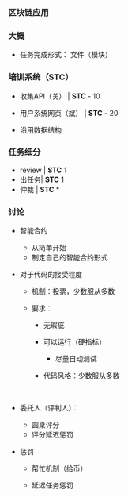 ### 区块链应用

### 大概

+ 任务完成形式： 文件（模块）

### 培训系统（STC）

+ 收集API（关） |   **STC**  - 10 


+ 用户系统网页（斌） | **STC**  -  20
+ 沿用数据结构





### 任务细分

+ review  | **STC** 1
+ 出任务| **STC** 1
+ 仲裁 |  **STC**  * 



### 讨论

+ 智能合约
  + 从简单开始
  + 制定自己的智能合约形式


+ 对于代码的接受程度

  + 机制：投票，少数服从多数

  + 要求：

    + 无瑕疵

    + 可以运行（硬指标）

      + 尽量自动测试

    + 代码风格：少数服从多数

      ​

+ 委托人（评判人）：

  + 圆桌评分
  + 评分延迟惩罚

+ 惩罚

  + 帮忙机制（给币）

  + 延迟任务惩罚

    ​